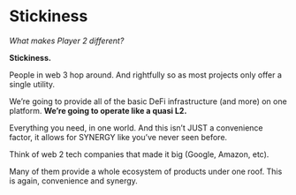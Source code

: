 # Stickiness

_What makes Player 2 different?_&#x20;

**Stickiness.**&#x20;

People in web 3 hop around. And rightfully so as most projects only offer a single utility.

We’re going to provide all of the basic DeFi infrastructure (and more) on one platform. **We’re going to operate like a quasi L2.**&#x20;

Everything you need, in one world. And this isn’t JUST a convenience factor, it allows for SYNERGY like you’ve never seen before.

Think of web 2 tech companies that made it big (Google, Amazon, etc).&#x20;

Many of them provide a whole ecosystem of products under one roof. This is again, convenience and synergy.&#x20;
